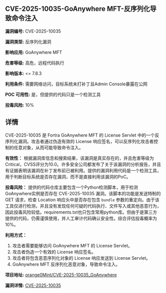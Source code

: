 ## CVE-2025-10035-GoAnywhere MFT-反序列化导致命令注入

**漏洞编号:** CVE-2025-10035

**漏洞类型:** 反序列化漏洞

**影响应用:** GoAnywhere MFT

**危害等级:** 高危，远程代码执行

**影响版本:** <= 7.8.3

**利用条件:** 需要网络访问，目标系统未打补丁且Admin Console暴露在公网

**POC 可用性:** 是，但提供的代码只是一个检测工具

**投毒风险:** 10%

## 详情

CVE-2025-10035 是 Fortra GoAnywhere MFT 的 License Servlet 中的一个反序列化漏洞。攻击者通过伪造有效的 License 响应签名，可以反序列化攻击者控制的任意对象，从而可能导致命令注入。

**有效性：**
根据漏洞库信息和搜索结果，该漏洞是真实存在的，并且危害等级为Critical，CVSS评分为10.0。许多安全公司都发布了关于该漏洞的分析报告，并且有证据表明该漏洞在补丁发布前已被利用。提供的漏洞利用代码是一个检测工具，用于判断目标系统是否存在漏洞，而不是直接利用该漏洞的PoC。

**投毒风险：**
提供的代码仓库主要包含一个Python检测脚本，用于检测GoAnywhere实例是否存在 CVE-2025-10035 漏洞。该脚本的功能是发送特制的 GET 请求，检查 Location 响应头中是否存在包含 `bundle` 参数的重定向。由于该工具仅进行检测，并且没有发现任何可疑的代码执行、文件写入或其他恶意行为，因此投毒风险较低。requirements.txt也只包含常用python库。但由于是第三方提供的代码，仍需谨慎使用，并人工审计代码确认安全性。综合评估投毒概率为10%。

**利用方式：**
1.  攻击者需要能够访问 GoAnywhere MFT 的 License Servlet。
2.  攻击者伪造一个有效的 License 响应签名。
3.  攻击者将包含恶意序列化对象的 License 响应发送到 License Servlet。
4.  GoAnywhere MFT 反序列化恶意对象，导致命令注入。

**项目地址:** [orange0Mint/CVE-2025-10035_GoAnywhere](https://github.com/orange0Mint/CVE-2025-10035_GoAnywhere)

**漏洞详情:** [CVE-2025-10035](https://nvd.nist.gov/vuln/detail/CVE-2025-10035)